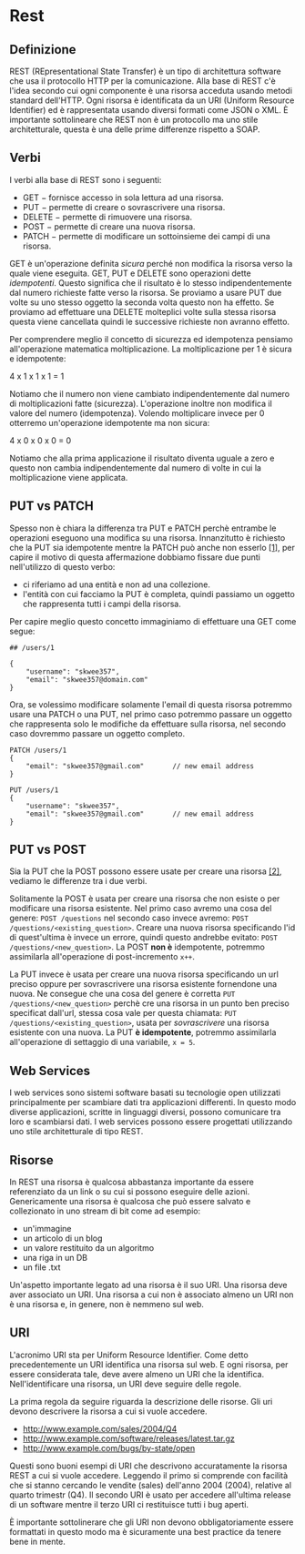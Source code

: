 # Rest

## Definizione
REST (REpresentational State Transfer) è un tipo di architettura software che usa il protocollo 
HTTP per la comunicazione.
Alla base di REST c'è l'idea secondo cui ogni componente è una risorsa acceduta usando metodi
standard dell'HTTP.
Ogni risorsa è identificata da un URI (Uniform Resource Identifier) ed è rappresentata usando 
diversi formati come JSON o XML.
È importante sottolineare che REST non è un protocollo ma uno stile architetturale, questa 
è una delle prime differenze rispetto a SOAP.

## Verbi
I verbi alla base di REST sono i seguenti:

* GET − fornisce accesso in sola lettura ad una risorsa.
* PUT − permette di creare o sovrascrivere una risorsa.
* DELETE − permette di rimuovere una risorsa.
* POST − permette di creare una nuova risorsa.
* PATCH − permette di modificare un sottoinsieme dei campi di una risorsa.

GET è un'operazione definita _sicura_ perché non modifica la risorsa verso la quale viene eseguita.
GET, PUT e DELETE sono operazioni dette _idempotenti_. Questo significa che il risultato è lo stesso
indipendentemente dal numero richieste fatte verso la risorsa.
Se proviamo a usare PUT due volte su uno stesso oggetto la seconda volta questo non ha effetto.
Se proviamo ad effettuare una DELETE molteplici volte sulla stessa risorsa questa viene cancellata
quindi le successive richieste non avranno effetto.

Per comprendere meglio il concetto di sicurezza ed idempotenza pensiamo all'operazione matematica
moltiplicazione.
La moltiplicazione per 1 è sicura e idempotente:

4 x 1 x 1 x 1 = 1

Notiamo che il numero non viene cambiato indipendentemente dal numero di moltiplicazioni
fatte (sicurezza). L'operazione inoltre non modifica il valore del numero (idempotenza).
Volendo moltiplicare invece per 0 otterremo un'operazione idempotente ma non sicura:

4 x 0 x 0 x 0 = 0

Notiamo che alla prima applicazione il risultato diventa uguale a zero e questo non cambia 
indipendentemente dal numero di volte in cui la moltiplicazione viene applicata.

## PUT vs PATCH
Spesso non è chiara la differenza tra PUT e PATCH perchè entrambe le operazioni eseguono una
modifica su una risorsa.
Innanzitutto è richiesto che la PUT sia idempotente mentre la PATCH può anche non esserlo [[1]](https://stackoverflow.com/questions/28459418/rest-api-put-vs-patch-with-real-life-examples), per capire il motivo di questa affermazione dobbiamo fissare
due punti nell'utilizzo di questo verbo:

 * ci riferiamo ad una entità e non ad una collezione.
 * l'entità con cui facciamo la PUT è completa, quindi passiamo un oggetto che rappresenta 
 tutti i campi della risorsa.

Per capire meglio questo concetto immaginiamo di effettuare una GET come segue:

```
## /users/1

{
    "username": "skwee357",
    "email": "skwee357@domain.com"
}
```

Ora, se volessimo modificare solamente l'email di questa risorsa potremmo usare una PATCH o una PUT,
nel primo caso potremmo passare un oggetto che rappresenta solo le modifiche da effettuare sulla 
risorsa, nel secondo caso dovremmo passare un oggetto completo.

```
PATCH /users/1
{
    "email": "skwee357@gmail.com"       // new email address
}
```
```
PUT /users/1
{
    "username": "skwee357",
    "email": "skwee357@gmail.com"       // new email address
}
```
## PUT vs POST

Sia la PUT che la POST possono essere usate per creare una risorsa [[2]](https://stackoverflow.com/questions/630453/put-vs-post-in-rest), vediamo le differenze tra i due verbi.

Solitamente la POST è usata per creare una risorsa che non esiste o per modificare una risorsa esistente.
Nel primo caso avremo una cosa del genere: `POST /questions` nel secondo caso invece avremo: `POST /questions/<existing_question>`. Creare una nuova risorsa specificando l'id di quest'ultima è invece un errore, quindi questo andrebbe evitato: `POST /questions/<new_question>`.
La POST **non è** idempotente, potremmo assimilarla all'operazione di post-incremento `x++`.

La PUT invece è usata per creare una nuova risorsa specificando un url preciso oppure per sovrascrivere una risorsa esistente fornendone una nuova.
Ne consegue che una cosa del genere è corretta `PUT /questions/<new_question>` perchè cre una risorsa in un punto ben preciso specificat dall'url, stessa cosa vale per questa chiamata: `PUT /questions/<existing_question>`, usata per _sovrascrivere_ una risorsa esistente con una nuova.
La PUT **è idempotente**, potremmo assimilarla all'operazione di settaggio di una variabile, `x = 5`. 

## Web Services
I web services sono sistemi software basati su tecnologie open utilizzati principalmente
per scambiare dati tra applicazioni differenti.
In questo modo diverse applicazioni, scritte in linguaggi diversi, possono comunicare tra 
loro e scambiarsi dati.
I web services possono essere progettati utilizzando uno stile architetturale di tipo REST.

## Risorse
In REST una risorsa è qualcosa abbastanza importante da essere referenziato da un link o su
cui si possono eseguire delle azioni.
Genericamente una risorsa è qualcosa che può essere salvato e collezionato in uno stream di bit
come ad esempio:
* un'immagine
* un articolo di un blog
* un valore restituito da un algoritmo
* una riga in un DB
* un file .txt

Un'aspetto importante legato ad una risorsa è il suo URI. Una risorsa deve aver associato
un URI. Una risorsa a cui non è associato almeno un URI non è una risorsa e, in genere,
non è nemmeno sul web.

## URI
L'acronimo URI sta per Uniform Resource Identifier.
Come detto precedentemente un URI identifica una risorsa sul web. E ogni risorsa, per essere
considerata tale, deve avere almeno un URI che la identifica.
Nell'identificare una risorsa, un URI deve seguire delle regole.

La prima regola da seguire riguarda la descrizione delle risorse.
Gli uri devono descrivere la risorsa a cui si vuole accedere.
* http://www.example.com/sales/2004/Q4
* http://www.example.com/software/releases/latest.tar.gz
* http://www.example.com/bugs/by-state/open

Questi sono buoni esempi di URI che descrivono accuratamente la risorsa REST a cui 
si vuole accedere.
Leggendo il primo si comprende con facilità che si stanno cercando le vendite (sales) dell'anno 2004 (2004), relative al 
quarto trimestr (Q4).
Il secondo URI è usato per accedere all'ultima release di un software mentre il terzo URI
ci restituisce tutti i bug aperti.

È importante sottolinerare che gli URI non devono obbligatoriamente essere formattati
in questo modo ma è sicuramente una best practice da tenere bene in mente.
